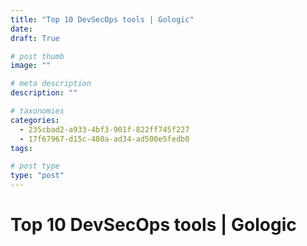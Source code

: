 ```yaml
---
title: "Top 10 DevSecOps tools | Gologic"
date: 
draft: True

# post thumb
image: ""

# meta description
description: ""

# taxonomies
categories:
  - 235cbad2-a933-4bf3-901f-822ff745f227
  - 17f67967-d15c-480a-ad34-ad500e5fedb0
tags:

# post type
type: "post"
---
```


# Top 10 DevSecOps tools | Gologic